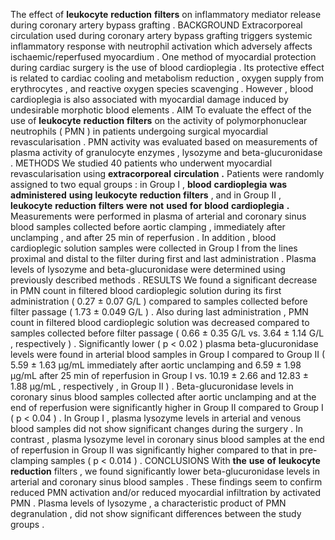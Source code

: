 The effect of **leukocyte** **reduction** **filters** on inflammatory mediator release during coronary artery bypass grafting . BACKGROUND Extracorporeal circulation used during coronary artery bypass grafting triggers systemic inflammatory response with neutrophil activation which adversely affects ischaemic/reperfused myocardium . One method of myocardial protection during cardiac surgery is the use of blood cardioplegia . Its protective effect is related to cardiac cooling and metabolism reduction , oxygen supply from erythrocytes , and reactive oxygen species scavenging . However , blood cardioplegia is also associated with myocardial damage induced by undesirable morphotic blood elements . AIM To evaluate the effect of the use of **leukocyte** **reduction** **filters** on the activity of polymorphonuclear neutrophils ( PMN ) in patients undergoing surgical myocardial revascularisation . PMN activity was evaluated based on measurements of plasma activity of granulocyte enzymes , lysozyme and beta-glucuronidase . METHODS We studied 40 patients who underwent myocardial revascularisation using **extracorporeal** **circulation** **.** Patients were randomly assigned to two equal groups : in Group I , **blood** **cardioplegia** **was** **administered** **using** **leukocyte** **reduction** **filters** , and in Group II , **leukocyte** **reduction** **filters** **were** **not** **used** **for** **blood** **cardioplegia** **.** Measurements were performed in plasma of arterial and coronary sinus blood samples collected before aortic clamping , immediately after unclamping , and after 25 min of reperfusion . In addition , blood cardioplegic solution samples were collected in Group I from the lines proximal and distal to the filter during first and last administration . Plasma levels of lysozyme and beta-glucuronidase were determined using previously described methods . RESULTS We found a significant decrease in PMN count in filtered blood cardioplegic solution during its first administration ( 0.27 ± 0.07 G/L ) compared to samples collected before filter passage ( 1.73 ± 0.049 G/L ) . Also during last administration , PMN count in filtered blood cardioplegic solution was decreased compared to samples collected before filter passage ( 0.66 ± 0.35 G/L vs. 3.64 ± 1.14 G/L , respectively ) . Significantly lower ( p < 0.02 ) plasma beta-glucuronidase levels were found in arterial blood samples in Group I compared to Group II ( 5.59 ± 1.63 μg/mL immediately after aortic unclamping and 6.59 ± 1.98 μg/mL after 25 min of reperfusion in Group I vs. 10.19 ± 2.66 and 12.83 ± 1.88 μg/mL , respectively , in Group II ) . Beta-glucuronidase levels in coronary sinus blood samples collected after aortic unclamping and at the end of reperfusion were significantly higher in Group II compared to Group I ( p < 0.04 ) . In Group I , plasma lysozyme levels in arterial and venous blood samples did not show significant changes during the surgery . In contrast , plasma lysozyme level in coronary sinus blood samples at the end of reperfusion in Group II was significantly higher compared to that in pre-clamping samples ( p < 0.014 ) . CONCLUSIONS With **the** **use** **of** **leukocyte** **reduction** filters , we found significantly lower beta-glucuronidase levels in arterial and coronary sinus blood samples . These findings seem to confirm reduced PMN activation and/or reduced myocardial infiltration by activated PMN . Plasma levels of lysozyme , a characteristic product of PMN degranulation , did not show significant differences between the study groups . 